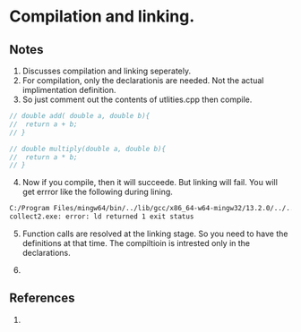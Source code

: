# Compilation and linking.

## Notes
1. Discusses compilation and linking seperately.
2. For compilation, only the declarationis are needed. Not the actual implimentation definition.
3. So just comment out the contents of utlities.cpp then compile.

```cs
// double add( double a, double b){
// 	return a + b;
// }

// double multiply(double a, double b){
// 	return a * b;
// }
```

4. Now if you compile, then it will succeede. But linking will fail. You will get errror like the following during lining.

```txt
C:/Program Files/mingw64/bin/../lib/gcc/x86_64-w64-mingw32/13.2.0/../../../../x86_64-w64-mingw32/bin/ld.exe: C:\Users\koppviv\AppData\Local\Temp\cc8CnMoL.o:main.cpp:(.text+0x26): undefined reference to `add(double, double)'
collect2.exe: error: ld returned 1 exit status
```

5. Function calls are resolved at the linking stage. So you need to have the definitions at that time. The compiltioin is intrested only in the declarations.

6. 

## References

1. 

